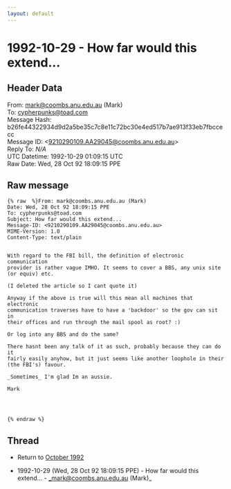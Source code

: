 ```yaml
---
layout: default
---
```


# 1992-10-29 - How far would this extend...

## Header Data

From: mark@coombs.anu.edu.au (Mark)<br>
To: cypherpunks@toad.com<br>
Message Hash: b26fe44322934d9d2a5be35c7c8e11c72bc30e4ed517b7ae913f33eb7fbccecc<br>
Message ID: \<9210290109.AA29045@coombs.anu.edu.au\><br>
Reply To: _N/A_<br>
UTC Datetime: 1992-10-29 01:09:15 UTC<br>
Raw Date: Wed, 28 Oct 92 18:09:15 PPE<br>

## Raw message

```
{% raw  %}From: mark@coombs.anu.edu.au (Mark)
Date: Wed, 28 Oct 92 18:09:15 PPE
To: cypherpunks@toad.com
Subject: How far would this extend...
Message-ID: <9210290109.AA29045@coombs.anu.edu.au>
MIME-Version: 1.0
Content-Type: text/plain


With regard to the FBI bill, the definition of electronic communication
provider is rather vague IMHO. It seems to cover a BBS, any unix site
(or equiv) etc.

(I deleted the article so I cant quote it)

Anyway if the above is true will this mean all machines that electronic
communication traverses have to have a 'backdoor' so the gov can sit in
their offices and run through the mail spool as root? :)

Or log into any BBS and do the same?

There hasnt been any talk of it as such, probably because they can do it
fairly easily anyhow, but it just seems like another loophole in their
(the FBI's) favour.

_Sometimes_ I'm glad Im an aussie.

Mark




{% endraw %}
```

## Thread

+ Return to [October 1992](/years/1992/10)

+ 1992-10-29 (Wed, 28 Oct 92 18:09:15 PPE) - How far would this extend... - _mark@coombs.anu.edu.au (Mark)_

